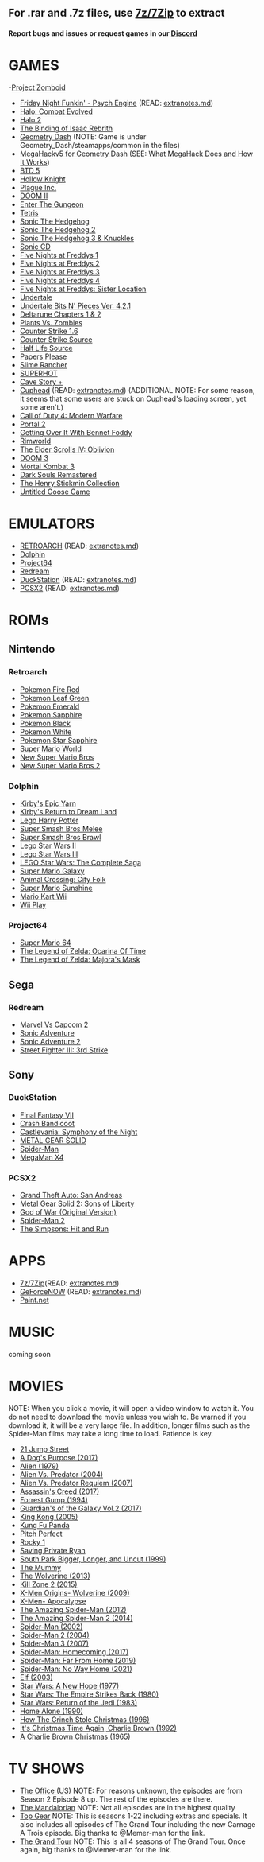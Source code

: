 ## For .rar and .7z files, use [7z/7Zip](https://drive.google.com/file/d/1by7I72v0vP8VvdlOQaE5SnwC3zSoam6z/view?usp=sharing) to extract

#### Report bugs and issues or request games in our [Discord](https://discord.gg/tAfDFVMpnB)

# GAMES

-[Project Zomboid](https://drive.google.com/drive/folders/1fAZnwG2VdSctumJNDP8u8WFcVAWZUKhA?usp=sharing)
- [Friday Night Funkin' - Psych Engine](https://drive.google.com/file/d/1vsMbJPVten8zBhOdeVr-YyOaBLVD0Eh4/view?usp=sharing) (READ: [extranotes.md](https://github.com/Project-Bradnails/Bradnails/blob/main/Software/extranotes.md#friday-night-funkin---psych-engine))
- [Halo: Combat Evolved](https://drive.google.com/file/d/144eKVPvUoejd6174zX4Onux4YzHUxbTq/view?usp=sharing)
- [Halo 2](https://drive.google.com/file/d/1yu0hjRT_i3JdclnghVmw4Fy80GOp1zXq/view?usp=sharing)
- [The Binding of Isaac Rebrith](https://drive.google.com/file/d/1Z0NeWqzUdfs-VhPYBSMY-uwaxy_Mo_WI/view?usp=sharing)
- [Geometry Dash](https://drive.google.com/file/d/1a3Q05EnU0pvHYBmukQOIu3k8ltBc1M27/view?usp=sharing) (NOTE: Game is under Geometry_Dash/steamapps/common in the files)
- [MegaHackv5 for Geometry Dash](https://drive.google.com/file/d/1dnJTay_zXvCw-I2ooiEN3-4ffPEut_uk/view?usp=sharing)  (SEE: [What MegaHack Does and How It Works](https://www.youtube.com/watch?v=zJ-s7lvD1j4&t=14s))
- [BTD 5](https://drive.google.com/file/d/19vInou1QofheKIz2ZCRvQOxeBu-elpeB/view?usp=sharing)
- [Hollow Knight](https://drive.google.com/drive/folders/1M6IbmNrMCjij9ky0sKP8TJZttRZZ6teJ)
- [Plague Inc.](https://drive.google.com/file/d/1LwtqtCgmQTgTSMPQWhj9xYb_kENATHqj/view?usp=sharing)
- [DOOM II](https://drive.google.com/file/d/10BC4qo4vnYQtDbjXSPCEal-iROCE48Uy/view?usp=sharing)
- [Enter The Gungeon](https://drive.google.com/file/d/1h9MJ5KCQCj-1zdT0djJ37Ijrhug9r1s3/view?usp=sharing)
- [Tetris](https://drive.google.com/file/d/1I6v9nsqHhttABpsb7tQQPG8tWMv17TyA/view?usp=sharing)
- [Sonic The Hedgehog](https://drive.google.com/file/d/1jg0jJyfP3ycxgtIy8bleOPeET9mhUc9y/view?usp=sharing)
- [Sonic The Hedgehog 2](https://drive.google.com/file/d/1LyZ12blHovis2RMaHYCL2w8_3JxqR3rS/view?usp=sharing)
- [Sonic The Hedgehog 3 & Knuckles](https://drive.google.com/file/d/1s8gCSphxGpyHcSQjUSX2eDKCdqjbwYml/view?usp=sharing)
- [Sonic CD](https://drive.google.com/file/d/1vBPzTz_UYyUQWMvAVIvpOBQRqP0Sar1w/view?usp=sharing)
- [Five Nights at Freddys 1](https://drive.google.com/file/d/1XHomPytyZiKGKOkli5ulu4FSthT6tiah/view?usp=sharing)
- [Five Nights at Freddys 2](https://drive.google.com/file/d/1lCoKR7FY1Y7qRbzihi5j8wyaXlh3mujw/view?usp=sharing)
- [Five Nights at Freddys 3](https://drive.google.com/file/d/0B31-NQeMvxfqSTFTcFNiY1J5VEE/view?usp=sharing)
- [Five Nights at Freddys 4](https://drive.google.com/file/d/0B3UqtAb3iqEiUTd1Z3J4bV9vM1E/view?usp=sharing)
- [Five Nights at Freddys: Sister Location](https://drive.google.com/file/d/1fe7lRYUed41rEim3aB_ml528_IwG11Pc/view?usp=sharing)
- [Undertale](https://drive.google.com/file/d/1LC_fXXNNnBBFRujE5N-9Mltxjz19JKaR/view?usp=sharing)
- [Undertale Bits N' Pieces Ver. 4.2.1](https://drive.google.com/file/d/1sAm960jzA2HDEMtUmriqz3Aw7hlnuW59/view?usp=sharing)
- [Deltarune Chapters 1 & 2](https://drive.google.com/file/d/1yFsY7I5qujqRLUwz-xroA60xy-PVmOem/view?usp=sharing)
- [Plants Vs. Zombies](https://drive.google.com/file/d/1Nc-d7Rtj24Xm_kYceDGZqG8TtHG0Tejv/view?usp=sharing)
- [Counter Strike 1.6](https://drive.google.com/file/d/1hJZqgVejUJGgWL7FukLRE1D6L6aHNBpd/view?usp=sharing)
- [Counter Strike Source](https://drive.google.com/file/d/1yxNci8_5ie_eEHqESHRqUGHpnQThZnDX/view?usp=sharing)
- [Half Life Source](https://drive.google.com/file/d/1Kq0mJaN6AtPYGsHYzV7XV8NmLfl2Wj7u/view?usp=sharing)
- [Papers Please](https://drive.google.com/file/d/1DMrHW5BwTmZgdQLiyisRrWlBJbfq5CUE/view?usp=sharing)
- [Slime Rancher](https://drive.google.com/file/d/15zTOFEBG-1TMpfbwbofr1Y_b8nkPBlYf/view?usp=sharing)
- [SUPERHOT](https://drive.google.com/file/d/195hGHGuLyLxizpeZ0H5MtZkQoxAl0KrT/view?usp=sharing)
- [Cave Story +](https://drive.google.com/file/d/1-81Ke1mpa13DiffAkkwJ4xop8olMleja/view?usp=sharing)
- [Cuphead](https://drive.google.com/file/d/1K6Nvb6RGYWWmecyrIZF1cWflZT5y1yen/view?usp=sharing) (READ: [extranotes.md](https://github.com/Project-Bradnails/Bradnails/blob/main/Software/extranotes.md#cuphead)) (ADDITIONAL NOTE: For some reason, it seems that some users are stuck on Cuphead's loading screen, yet some aren't.)
- [Call of Duty 4: Modern Warfare](https://drive.google.com/file/d/1pOaV240JSgowOFFj_1rO74N3DcOT0F--/view?usp=sharing)
- [Portal 2](https://drive.google.com/file/d/14vypq86t2V3gCMWotiqYYwwVyuVOfv8L/view?usp=sharing)
- [Getting Over It With Bennet Foddy](https://drive.google.com/file/d/11Sd9z4Yr_KBoUDMmBInZMmLDtornfNpJ/view?usp=sharing)
- [Rimworld](https://drive.google.com/file/d/1X-vZUvo_gaDIwbLD4ppBgkhHcwHX12tr/view?usp=sharing)
- [The Elder Scrolls IV: Oblivion](https://drive.google.com/file/d/1adM1PzRz9z658VOxL3jT7E1ZuaAtiEa0/view?usp=sharing)
- [DOOM 3](https://drive.google.com/file/d/1EpVN3AtsNk-sIMvnlIFs0q41ZwPOuCWA/view?usp=sharing)
- [Mortal Kombat 3](https://drive.google.com/file/d/1SLrdYhoGBEpZ_6SZA9TS2tK_B1ZkAojO/view?usp=sharing)
- [Dark Souls Remastered](https://drive.google.com/file/d/1dC7zDWJNTtUH9pKImzqW7feZ3CS6uxTw/view?usp=sharing)
- [The Henry Stickmin Collection](https://drive.google.com/file/d/1ne97OWzZZBzOfxAzLHN1YgBA-cQip6-d/view?usp=sharing)
- [Untitled Goose Game](https://drive.google.com/file/d/1kfLBjWWRkL2gflLLLy2bdryms1d78jnE/view?usp=sharing)

# EMULATORS

- [RETROARCH](https://drive.google.com/file/d/1PE-NWR-Hh5hVm5a7EczxJcB3iaQPeFyB/view?usp=sharing) (READ: [extranotes.md](https://github.com/Project-Bradnails/Bradnails/blob/main/Software/extranotes.md#retroarch))
- [Dolphin](https://drive.google.com/file/d/1Hxmd16dR-wYRvw8IXsXWecrewBZODBqJ/view?usp=sharing)
- [Project64](https://drive.google.com/file/d/1k9xiFuUoZAGM-_UZ4mKcIEC3W3rkjLez/view?usp=sharing)
- [Redream](https://drive.google.com/file/d/17Hmk9F8mtJaR01Epnrj7ZquoFTl-Y_KK/view?usp=sharing)
- [DuckStation](https://drive.google.com/file/d/1Pqx2rV6syekQkEl_GwRgXW6fOOf_tMZB/view?usp=sharing) (READ: [extranotes.md](https://github.com/Project-Bradnails/Bradnails/blob/main/Software/extranotes.md#duckstation))
- [PCSX2](https://drive.google.com/file/d/1ixdisLIWGhzFvbGEAjw8CS0i8xF3U7Xp/view?usp=sharing) (READ: [extranotes.md](https://github.com/Project-Bradnails/Bradnails/blob/main/Software/extranotes.md#pcsx2))



# ROMs
## Nintendo
### Retroarch
- [Pokemon Fire Red](https://drive.google.com/file/d/1MvZJ6CHIJX5CLIDy0c5xPB4j7ewkM1R8/view?usp=sharing)
- [Pokemon Leaf Green](https://drive.google.com/file/d/1vrpNOFEU8NX_DJJnVAFfeshwOcsxqohu/view?usp=sharing)
- [Pokemon Emerald](https://drive.google.com/file/d/1oDQj_ro2hSOnRp5nUBiqJIhYzKNXboGe/view?usp=sharing)
- [Pokemon Sapphire](https://drive.google.com/file/d/1t2vSCd1jZdiSY8feJ-uNBXmkAOJg_2u0/view?usp=sharing)
- [Pokemon Black](https://drive.google.com/file/d/1HC-iX9J0zzIX1kkK13VDmHcHtDw3tMNv/view?usp=sharing)
- [Pokemon White](https://drive.google.com/file/d/12E_VuR53Dr9qoAum5IR_oSobrVw4fU9T/view?usp=sharing)
- [Pokemon Star Sapphire](https://drive.google.com/file/d/1nIPwr7qSPaWy2a3L_soNkZY8yp0sjsSo/view?usp=sharing)
- [Super Mario World](https://drive.google.com/file/d/1BFeedRUiYV1WI_ZJ4YswuUYGz0nhz7lW/view?usp=sharing)
- [New Super Mario Bros](https://drive.google.com/file/d/1yryAUdziOflsO3k4-rpLt_5AeFndswg2/view?usp=sharing)
- [New Super Mario Bros 2](https://drive.google.com/file/d/16rOdDDbSpm8hOamEeeOR0FYir_wtarPL/view?usp=sharing)

### Dolphin
- [Kirby's Epic Yarn](https://drive.google.com/file/d/1_FCRghMZLUGl6DxfSg-zS6FZRakE7SMz/view?usp=sharing)
- [Kirby's Return to Dream Land](https://drive.google.com/file/d/1YID9HW822ZlliKHbYrjJ85bnFQnVHImn/view?usp=sharing)
- [Lego Harry Potter](https://drive.google.com/file/d/16tVDOHjue2kJdQWYdxkavzTYF7qzac5S/view?usp=sharing)
- [Super Smash Bros Melee](https://drive.google.com/file/d/1lGETJha443nfh6tv271QnpcyblS-C6ks/view?usp=sharing)
- [Super Smash Bros Brawl](https://drive.google.com/file/d/1P4GnnSBFezrEBfRBAWD6QlSpum13Oz5d/view?usp=sharing)
- [Lego Star Wars II](https://drive.google.com/file/d/1X1_UMTvhNXS0NTw1aP6O2s5xeO4JnECq/view?usp=sharing)
- [Lego Star Wars III](https://drive.google.com/file/d/1JYebQhA1TsWPOcUEp7-Mq82rcKHZNTiV/view?usp=sharing)
- [LEGO Star Wars: The Complete Saga](https://drive.google.com/file/d/1t0n02DzVtcJyZkQ_qH9HMx7iUhCV83D-/view?usp=sharing)
- [Super Mario Galaxy](https://drive.google.com/file/d/1IWJwzpC0-i4K2uA59Wlc4tvmCiGEOX5L/view?usp=sharing)
- [Animal Crossing: City Folk](https://drive.google.com/file/d/1mfn0oCOgJls_ZXJnFlIdtRsj1-G3p9IK/view?usp=sharing)
- [Super Mario Sunshine](https://drive.google.com/file/d/120B4jN0yQhS0hMJIpCAs_rK8bhII4oD7/view?usp=sharing)
- [Mario Kart Wii](https://drive.google.com/file/d/11xdaN6Ve-YmDN2g98FMvUz3PcHcA3nhB/view?usp=sharing)
- [Wii Play](https://drive.google.com/file/d/1Nd78_si62Jn4RdlIAK3xA2Xtbo81G4u0/view?usp=sharing)

### Project64
- [Super Mario 64](https://drive.google.com/file/d/1Dx_-AO6PHilb0_ls81jK3D1yLnGECiNF/view?usp=sharing)
- [The Legend of Zelda: Ocarina Of Time](https://drive.google.com/file/d/1lGPaHD04DBFhco4mPASmtFm4-l4woIpD/view?usp=sharing)
- [The Legend of Zelda: Majora's Mask](https://drive.google.com/file/d/1prpBTZpB8UYMbkQHp9w3j0uQNu3yZKqC/view?usp=sharing)

## Sega
### Redream
- [Marvel Vs Capcom 2](https://drive.google.com/file/d/1Wdjp0Eoh0HUA56LOmyx2Z0db2cWOI0Av/view?usp=sharing)
- [Sonic Adventure](https://drive.google.com/file/d/1qJYWnCHasTZxB_D3HwVgahyQpytF_csb/view?usp=sharing)
- [Sonic Adventure 2](https://drive.google.com/file/d/1uE52bR__rTOWlNPurXcY7YqwYDyZwto2/view?usp=sharing)
- [Street Fighter III: 3rd Strike](https://drive.google.com/file/d/1jo7wwmComdcDJnlSu6FkLkweMggrwXLl/view?usp=sharing)

## Sony
### DuckStation
- [Final Fantasy VII](https://drive.google.com/file/d/1sOf4Q3TP-e759wA6LyKMPDc86sYZl4mV/view?usp=sharing)
- [Crash Bandicoot](https://drive.google.com/file/d/1EqXIy3jbtyQpQpVlSOVN2pBQu40EGRQT/view?usp=sharing)
- [Castlevania: Symphony of the Night](https://drive.google.com/file/d/1GJhqmmygSHX30DEQfYRgLObyN_R46FQ4/view?usp=sharing)
- [METAL GEAR SOLID](https://drive.google.com/file/d/1m3J2d9hLTlIy6dD9942bsxKC1wbui5KS/view?usp=sharing)
- [Spider-Man](https://drive.google.com/file/d/1KChBEKZj6W7D-7ndPeDcprF9rkoPukbd/view?usp=sharing)
- [MegaMan X4](https://drive.google.com/file/d/1eQil8GHRBeGOhbpUWlPUPZl7r8PY15DZ/view?usp=sharing)

### PCSX2
- [Grand Theft Auto: San Andreas](https://drive.google.com/file/d/1L91iiVhSYzTsClE45OnOUPqo3D_pCRz_/view?usp=sharing)
- [Metal Gear Solid 2: Sons of Liberty](https://drive.google.com/file/d/1BGNndixgoqiIVLA5Grm5xfL3izIwxLxy/view?usp=sharing)
- [God of War (Original Version)](https://drive.google.com/file/d/1lPZRxRVOiMhzvgAQlFpz8cv8UcaZTZDS/view?usp=sharing)
- [Spider-Man 2](https://drive.google.com/file/d/1XAcHKNkMZn3f2LzFdv6RftLadr0nJCNV/view?usp=sharing)
- [The Simpsons: Hit and Run](https://drive.google.com/file/d/103BenMHmuRFlDI0X_GwLAsB4N2ApQ3NJ/view?usp=sharing)

# APPS
- [7z/7Zip](https://drive.google.com/file/d/1by7I72v0vP8VvdlOQaE5SnwC3zSoam6z/view?usp=sharing)(READ: [extranotes.md](https://github.com/Project-Bradnails/Bradnails/blob/main/Software/extranotes.md#7zip))
- [GeForceNOW](https://drive.google.com/file/d/1kbVMtYiMOtKc4L_Qd-5dsO54WfhY_hEU/view?usp=sharing) (READ: [extranotes.md](https://github.com/Project-Bradnails/Bradnails/blob/main/Software/extranotes.md#geforce-now))
- [Paint.net](https://drive.google.com/file/d/1_PdT3q3zeT5gBilUMdqR-BaYgpYfnNG3/view?usp=sharing)

# MUSIC
coming soon

# MOVIES
NOTE: When you click a movie, it will open a video window to watch it. You do not need to download the movie unless you wish to. Be warned if you download it, it will be a very large file. In addition, longer films such as the Spider-Man films may take a long time to load. Patience is key.
- [21 Jump Street](https://drive.google.com/file/d/0B-uFeCO4yCFIV09lcEdSNHptT2c/view?usp=sharing&resourcekey=0-dw10bsyEZaC-069eF9QTAw)
- [A Dog's Purpose (2017)](https://drive.google.com/file/d/0B-uFeCO4yCFISTFmNlE3akNDbU0/view?usp=sharing&resourcekey=0-RNIEk2RiGAR76Qv_ACNU8g)
- [Alien (1979)](https://drive.google.com/file/d/0B95Tai8Smi2wZXNFQ29vT19RVkE/view?usp=sharing&resourcekey=0-PmCtCEW7-_z7GmU8JvAheg)
- [Alien Vs. Predator (2004)](https://drive.google.com/file/d/0Bxpj_oRibJ5kZTlmNTIzRjU4ekU/view?usp=sharing&resourcekey=0-kBSIucVemO3llLrafH-XRQ)
- [Alien Vs. Predator Requiem (2007)](https://drive.google.com/file/d/0B4MqvPThrYNjZE9sX2wwbkRZbXc/view?usp=sharing&resourcekey=0-6UabtX9aRzTD-5F1bOF9sw)
- [Assassin's Creed (2017)](https://drive.google.com/file/d/0B-k5_BUVjeQSczRvN1d0VHBFcTg/view?usp=sharing&resourcekey=0-org-X_RxCuw2XYnZnVjv8w)
- [Forrest Gump (1994)](https://drive.google.com/file/d/0B-uFeCO4yCFIa3hNRDc5eVlBSjQ/view?usp=sharing&resourcekey=0-rOslYKb17fIDWtuiy8P2ag)
- [Guardian's of the Galaxy Vol.2 (2017)](https://drive.google.com/file/d/0B-uFeCO4yCFIZXNnLUg3cVdiU3M/view?usp=sharing&resourcekey=0-s1hwC6vvc_w-Q2CRrpP08g)
- [King Kong (2005)](https://drive.google.com/file/d/0By5b6VRVheoWUmNTcEJiOXdJdjQ/view?usp=sharing&resourcekey=0-S6FZYivo19MI9Z4h-ZRrOw)
- [Kung Fu Panda](https://drive.google.com/file/d/0B5QJgBuViQvxMExwdFd4LXp1cjQ/view?usp=sharing&resourcekey=0--AymX6yocYDSRtZ5jQFm1g)
- [Pitch Perfect](https://drive.google.com/file/d/0B_CAII75-qyKRHF6QjhFUXlPUEk/view?usp=sharing&resourcekey=0-4he88shdafZGGNVAkyVrxg)
- [Rocky 1](https://drive.google.com/file/d/0B7Z9hjzLxrtXZDBEZ29wOG90MGs/view?usp=sharing&resourcekey=0-gY-cJTrxfMxIDBbPX33HyA)
- [Saving Private Ryan](https://drive.google.com/file/d/0BwuZoCy8R-zsOG1TX3NMZk1lN0U/view?usp=sharing&resourcekey=0-e0UJbuf045IVF8rPXsXfUg)
- [South Park Bigger, Longer, and Uncut (1999)](https://drive.google.com/file/d/0B-uFeCO4yCFIeWlqWlBYQ1hTT00/view?usp=sharing&resourcekey=0--TZ0d7GvDw1Evlk1NEqz7Q)
- [The Mummy](https://drive.google.com/file/d/0B36iDg4d6wYqYkoyT19DenAzeE0/view?usp=sharing&resourcekey=0-p6Hnh3ROCWTtfyibn1qc4A)
- [The Wolverine (2013)](https://drive.google.com/file/d/0BzeqnwcztH5cRERqUGl6TFkyc3M/view?usp=sharing&resourcekey=0--S8rnshNZ6cP5uYrkFu3WA)
- [Kill Zone 2 (2015)](https://drive.google.com/file/d/0B1vIGLoz_v3ndkFxT3NuR1REZTg/view?usp=sharing&resourcekey=0--rOOhqAKVqB-6mHMQNa6-Q)
- [X-Men Origins- Wolverine (2009)](https://drive.google.com/file/d/0BxvqXivT-hg5d2VmZDdsNlBNUzQ/view?usp=sharing&resourcekey=0-QWd9FlwAU9FUyU3Ejx_Cqw)
- [X-Men- Apocalypse](https://drive.google.com/file/d/0B-J9Gkw1iO85XzhPMEN5LUVJakk/view?usp=sharing&resourcekey=0-CM_D9L5sDkTcPNzyuXItiw)
- [The Amazing Spider-Man (2012)](https://drive.google.com/file/d/1ZlNSP24EWVN7IrjF96eMXPYoUYnjKMGP/view?usp=sharing)
- [The Amazing Spider-Man 2 (2014)](https://drive.google.com/file/d/1bMl5eg6R4j_c1uHjSs_XoZ2mZIpEpEam/view?usp=sharing)
- [Spider-Man (2002)](https://drive.google.com/file/d/1ZdZM6rFTgeYVPhHUdp01yGo6NtbbiBsZ/view?usp=sharing)
- [Spider-Man 2 (2004)](https://drive.google.com/file/d/1Pd5qb2a8CYhvWj9akbrdJUmt1-aTtc_4/view?usp=sharing)
- [Spider-Man 3 (2007)](https://drive.google.com/file/d/10VBbJ4MdR7clzeU-kiPGIgljs1gqSM6O/view?usp=sharing)
- [Spider-Man: Homecoming (2017)](https://drive.google.com/file/d/1I9PYrrRLo1m_5Wtfq59L6gHGa3NaUXDv/view?usp=sharing)
- [Spider-Man: Far From Home (2019)](https://drive.google.com/file/d/1RBAp6uJHQvUKiiesIFLnC7e--24yFHFM/view?usp=sharing)
- [Spider-Man: No Way Home (2021)](https://drive.google.com/file/d/1CuFTuwsA12ku03jBWvkyMnb_7KY39EzT/view?usp=sharing)
- [Elf (2003)](https://drive.google.com/file/d/1aus7IcL_iSNmvkKohgiZCjNoCmztRehu/view?usp=sharing)
- [Star Wars: A New Hope (1977)](https://drive.google.com/file/d/1aiJD6uDyAq9fQN2prN50djHHxmjTwQOC/view?usp=sharing)
- [Star Wars: The Empire Strikes Back (1980)](https://drive.google.com/file/d/1_JIR-XXQezSwDM3YcLq6aE-MKe9H7zMm/view)
- [Star Wars: Return of the Jedi (1983)](https://drive.google.com/file/d/1T6NLFScQOWj4_rrz459HVW9UnYsqAO9j/view?usp=sharing)
- [Home Alone (1990)](https://drive.google.com/file/d/1P5HxskKFDFD7a9iv0yj-QRJOSwEr_4b3/view?usp=sharing)
- [How The Grinch Stole Christmas (1996)](https://drive.google.com/file/d/1wK225fdBQFk2cUA2jS9JFl41S3ILxCqc/view?usp=sharing)
- [It's Christmas Time Again, Charlie Brown (1992)](https://drive.google.com/file/d/13bYb5ogy6az3kJpBcEo9ZQx_35FjmLZk/view?usp=sharing)
- [A Charlie Brown Christmas (1965)](https://drive.google.com/file/d/1EgPdiBPi3cT8Nz5zV6h0ZEnfxY3P38dI/view?usp=sharing)

# TV SHOWS
- [The Office (US)](https://drive.google.com/drive/folders/0B7dnuPEe600EQkkxSWlidi1CZTg?resourcekey=0-4vYsx_Vyb5_dL1s2h31nIA&usp=sharing) NOTE: For reasons unknown, the episodes are from Season 2 Episode 8 up. The rest of the episodes are there.
- [The Mandalorian](https://drive.google.com/drive/folders/1x0Y91OiTaWePPATHADB5v4nB6rYtViRW) NOTE: Not all episodes are in the highest quality
- [Top Gear](https://mva1997.stackstorage.com/s/TheHolyTrinity/en_US?dir=Top%20Gear&node-id=0) NOTE: This is seasons 1-22 including extras and specials. It also includes all episodes of The Grand Tour including the new Carnage A Trois episode. Big thanks to @Memer-man for the link.
- [The Grand Tour](https://mva1997.stackstorage.com/s/TheHolyTrinity/en_US?dir=%2FThe+Grand+Tour&node-id=9221) NOTE: This is all 4 seasons of The Grand Tour. Once again, big thanks to @Memer-man for the link.
